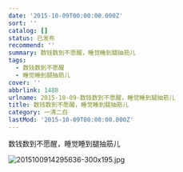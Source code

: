 ```yaml
---
date: '2015-10-09T00:00:00.000Z'
sort: ''
catalog: []
status: 已发布
recommend: ''
summary: 数钱数到不愿醒，睡觉睡到腿抽筋儿
tags:
  - 数钱数到不愿醒
  - 睡觉睡到腿抽筋儿
cover: ''
abbrlink: 1488
urlname: 2015-10-09-数钱数到不愿醒，睡觉睡到腿抽筋儿
title: 数钱数到不愿醒，睡觉睡到腿抽筋儿
category: 一清二白
lastMod: '2015-10-09T00:00:00.000Z'
---
```


数钱数到不愿醒，睡觉睡到腿抽筋儿


![2015100914295636-300x195.jpg](http://image.bmqy.net/uploads/2015/10/2015100914295636-300x195.jpg)

